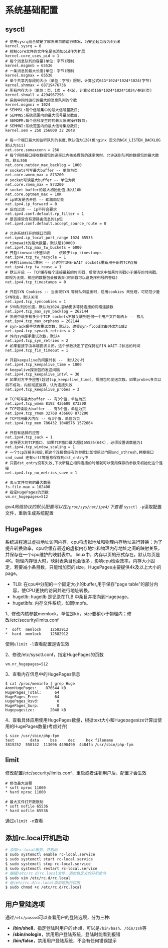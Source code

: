 # 系统基础配置

## sysctl

````
# 使用sysrq组合键是了解系统目前运行情况，为安全起见设为0关闭
kernel.sysrq = 0
# 控制core文件的文件名是否添加pid作为扩展
kernel.core_uses_pid = 1
# 每个消息队列的容量(单位：字节)限制
kernel.msgmnb = 65536
# 一条消息的最大长度(单位：字节)限制
kernel.msgmax = 65536
# 单个共享内存段的大小（单位：字节）限制，计算公式64G*1024*1024*1024(字节)
kernel.shmmax = 68719476736
# 所有内存大小（单位：页，1页 = 4Kb），计算公式16G*1024*1024*1024/4KB(页)
kernel.shmall = 4294967296
# 系统中同时运行的最大的消息队列的个数
kernel.msgmni = 1024
# SEMMSL:每个信号集中的最大信号量数目;
# SEMMNS:系统范围内的最大信号量总数目;
# SEMOPM:每个信号发生时的最大系统操作数目;
# SEMMNI:系统范围内的最大信号集总数目;
kernel.sem = 250 256000 32 2048

# 每一个端口最大的监听队列的长度,默认值为128(但nginx 定义的NGX_LISTEN_BACKLOG 默认为511)
net.core.somaxconn = 256
# 每个网络接口接收数据包的速率比内核处理包的速率快时，允许送到队列的数据包的最大数目，默认300
net.core.netdev_max_backlog = 1000
# sockets可写最大buffer -- 单位为页
net.core.wmem_max = 873200
# socket可读最大buffer -- 单位为页
net.core.rmem_max = 873200
# socket buffer的最大初始化值,默认10K
net.core.optmem_max = 10K
# ip转发是否开启 -- 即路由功能
net.ipv4.ip_forward = 0
# 反向过滤 -- ip不符合要求
net.ipv4.conf.default.rp_filter = 1
# 是否接受含有源路由信息的ip包
net.ipv4.conf.default.accept_source_route = 0

# 允许系统打开的端口范围
net.ipv4.ip_local_port_range 1024 65535
# timewait的最大数量，默认是180000
net.ipv4.tcp_max_tw_buckets = 6000
# 开启timewait快速回收 -- 依赖于tcp_timestamps
net.ipv4.tcp_tw_recycle = 1
# 开启timewait重用 -- 允许将TIME-WAIT sockets重新用于新的TCP连接
net.ipv4.tcp_tw_reuse = 1
# 默认开启 -- TCP缓存每个连接最新的时间戳，后续请求中如果时间戳小于缓存的时间戳，即视为无效，相应的数据包会被丢弃(时间戳可以避免序列号的卷绕)
net.ipv4.tcp_timestamps = 0

# 开启SYN Cookies -- 当出现SYN 等待队列溢出时，启用cookies 来处理，可防范少量SYN攻击，默认关闭
net.ipv4.tcp_syncookies = 1
# SYN队列的长度，默认为1024,容纳更多等待连接的网络连接数
net.ipv4.tcp_max_syn_backlog = 262144
# 系统中最多有多少个TCP sockets不被关联到任何一个用户文件句柄上 -- 孤儿
net.ipv4.tcp_max_orphans = 262144
# syn-ack握手状态重试次数，默认5，遭受syn-flood攻击时改为1或2
net.ipv4.tcp_synack_retries = 2
# 外向syn握手重试次数，默认4
net.ipv4.tcp_syn_retries = 2
# 如果套接字由本端要求关闭，这个参数决定了它保持在FIN-WAIT-2状态的时间
net.ipv4.tcp_fin_timeout = 1

# 开启keepalive的闲置时长 --  默认2小时
net.ipv4.tcp_keepalive_time = 1800
# keepalive探测包的发送间隔
net.ipv4.tcp_keepalive_intvl = 30
# 如果对方不予应答(超过tcp_keepalive_time)，探测包的发送次数。如果probes多次以后不成功，内核彻底放弃，认为连接失效
net.ipv4.tcp_keepalive_probes = 3

# TCP可写最大buffer -- 有3个值，单位为页
net.ipv4.tcp_wmem 8192 436600 873200
# TCP可读最大buffer -- 有3个值，单位为页
net.ipv4.tcp_rmem 32768 436600 873200
# TCP可用最大内存 -- 有3个值，单位为页
net.ipv4.tcp_mem 786432 1048576 1572864

# 开启有选择的应答
net.ipv4.tcp_sack = 1  
# 支持更大的TCP窗口. 如果TCP窗口最大超过65535(64K), 必须设置该数值为1
net.ipv4.tcp_window_scaling = 1
# 一个tcp连接关闭后,把这个连接曾经有的参数比如慢启动门限snd_sthresh,拥塞窗口snd_cwnd 还有srtt等信息保存到dst_entry中
# 只要dst_entry没有失效,下次新建立相同连接的时候就可以使用保存的参数来初始化这个连接
net.ipv4.tcp_no_metrics_save = 1

# 表示文件句柄的最大数量
fs.file-max = 102400
# 指定HugePages的页数
vm.nr_hugepages=512
````

 *ipv4网络协议的默认配置可以在`/proc/sys/net/ipv4/`下查看*
 `sysctl -p`读取配置文件，重新生成系统配置

## HugePages

系统进程通过虚拟地址访问内存，cpu将虚拟地址和物理内存地址进行转换；为了提升转换效率，cpu会缓存最近的虚拟内存地址和物理内存地址之间的映射关系，并保存在一个cpu维护的映射表中。
linux中，内存以页的形式存在，默认每页是4K。物理内存很大时，映射表条目也会很多，影响cpu检索效率。内存大小固定，若要减小条目数，只能增加页的size。HugePages主要提供4k及以上大小的page。

- TLB: 在cpu中分配的一个固定大小的buffer,用于保存“page table”的部分内容，使CPU更快的访问并进行地址转换。
- hugetlb: hugetlb 是记录在TLB 中条目并指向到Hugepage。
- hugetlbfs: 内存文件系统，如同tmpfs。

1、修改内核参数memlock，单位是kb，size要稍小于物理内；修改/etc/security/limits.conf

````
*  soft  memlock    12582912
*  hard  memlock    12582912
````

使用`ulimit -l`查看配置是否生效

2、修改/etc/sysctl.conf，指定HugePages的页数
````
vm.nr_hugepages=512
````

3、查看内存信息中的HugePages信息

````
$ cat /proc/meminfo | grep Huge
AnonHugePages:    876544 kB
HugePages_Total:      64
HugePages_Free:       64
HugePages_Rsvd:        0
HugePages_Surp:        0
Hugepagesize:       2048 kB
````

4、查看具体应用使用HugePages数量，根据text大小和Hugepagesize计算出使用的HugePages数量(考虑对齐)

````
$ size /usr/sbin/php-fpm
text	   data	    bss	    dec	    hex	filename
3819252	 558142	 113096	4490490	 4484fa	/usr/sbin/php-fpm
````

## limit

修改配置/etc/security/limits.conf，重启或者注销用户后，配置才会生效

````
# 修改最大进程
* soft nproc 11000
* hard nproc 11000

# 最大文件打开数限制
* soft nofile 65536
* hard nofile 65536
````

通过`ulimit -n`查看

## 添加rc.local开机启动

```bash
# 添加rc-local服务，并启动
$ sudo systemctl enable rc-local.service
$ sudo systemctl start rc-local.service
$ sudo systemctl stop rc-local.service
$ sudo systemctl restart rc-local.service
# 编辑/etc/rc.d/rc.local文件，添加自定义的开机命令
$ sudo vim /etc/rc.d/rc.local
# 给/etc/rc.d/rc.local添加可执行权限
$ sudo chmod +x /etc/rc.d/rc.local
```

## 用户登陆选项

通过`/etc/passwd`可以查看用户的登陆选项，分为三种:

- **/bin/shell**，指定登陆时用户的shell，可以是`/bin/bash`、`/bin/zsh`等
- **/sbin/nologin**，禁用用户登陆系统，登陆时能看到报错
- **/bin/false**，禁用用户登陆系统，不会有任何错误提示
